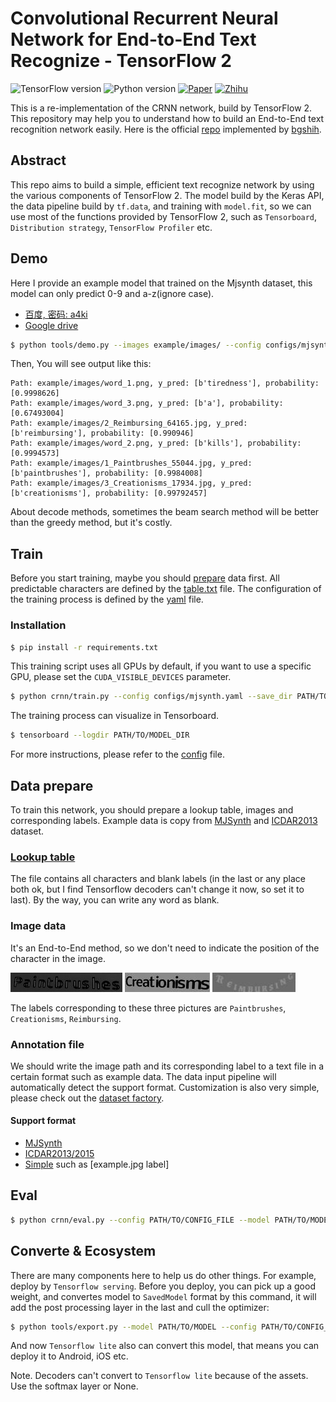 # Convolutional Recurrent Neural Network for End-to-End Text Recognize - TensorFlow 2

![TensorFlow version](https://img.shields.io/badge/TensorFlow->=2.2-FF6F00?logo=tensorflow)
![Python version](https://img.shields.io/badge/Python->=3.6-3776AB?logo=python)
[![Paper](https://img.shields.io/badge/paper-arXiv:1507.05717-B3181B?logo=arXiv)](https://arxiv.org/abs/1507.05717)
[![Zhihu](https://img.shields.io/badge/知乎-文本识别网络CRNN—实现简述-blue?logo=zhihu)](https://zhuanlan.zhihu.com/p/122512498)

This is a re-implementation of the CRNN network, build by TensorFlow 2. This repository may help you to understand how to build an End-to-End text recognition network easily. Here is the official [repo](https://github.com/bgshih/crnn) implemented by [bgshih](https://github.com/bgshih).

## Abstract

This repo aims to build a simple, efficient text recognize network by using the various components of TensorFlow 2. The model build by the Keras API, the data pipeline build by `tf.data`, and training with `model.fit`, so we can use most of the functions provided by TensorFlow 2, such as `Tensorboard`, `Distribution strategy`, `TensorFlow Profiler` etc.

## Demo

Here I provide an example model that trained on the Mjsynth dataset, this model can only predict 0-9 and a-z(ignore case).

- [百度, 密码: a4ki](https://pan.baidu.com/s/19__FzoQxbCArf1gDm_ptPQ)
- [Google drive](https://drive.google.com/file/d/1iQZxBovoGT-KDksR5f3PD1Avyiq3QJa-/view?usp=sharing)

```bash
$ python tools/demo.py --images example/images/ --config configs/mjsynth.yml --model PATH/TO/MODEL
```

Then, You will see output like this:
```
Path: example/images/word_1.png, y_pred: [b'tiredness'], probability: [0.9998626]
Path: example/images/word_3.png, y_pred: [b'a'], probability: [0.67493004]
Path: example/images/2_Reimbursing_64165.jpg, y_pred: [b'reimbursing'], probability: [0.990946]
Path: example/images/word_2.png, y_pred: [b'kills'], probability: [0.9994573]
Path: example/images/1_Paintbrushes_55044.jpg, y_pred: [b'paintbrushes'], probability: [0.9984008]
Path: example/images/3_Creationisms_17934.jpg, y_pred: [b'creationisms'], probability: [0.99792457]
```

About decode methods, sometimes the beam search method will be better than the greedy method, but it's costly.

## Train

Before you start training, maybe you should [prepare](#Data-prepare) data first. All predictable characters are defined by the [table.txt](example/table.txt) file. The configuration of the training process is defined by the [yaml](configs/mjsynth.yaml) file.

### Installation

```bash
$ pip install -r requirements.txt
```

This training script uses all GPUs by default, if you want to use a specific GPU, please set the `CUDA_VISIBLE_DEVICES` parameter.

```bash
$ python crnn/train.py --config configs/mjsynth.yaml --save_dir PATH/TO/SAVE
```

The training process can visualize in Tensorboard. 

```bash
$ tensorboard --logdir PATH/TO/MODEL_DIR
```

For more instructions, please refer to the [config](configs/mjsynth.yaml) file.

## Data prepare

To train this network, you should prepare a lookup table, images and corresponding labels. Example data is copy from [MJSynth](https://www.robots.ox.ac.uk/~vgg/data/text/) and [ICDAR2013](https://rrc.cvc.uab.es/?ch=2&com=introduction) dataset.

### [Lookup table](./example/table.txt)

The file contains all characters and blank labels (in the last or any place both ok, but I find Tensorflow decoders can't change it now, so set it to last). By the way, you can write any word as blank.

### Image data

It's an End-to-End method, so we don't need to indicate the position of the character in the image.

![Paintbrushes](example/images/1_Paintbrushes_55044.jpg)
![Creationisms](example/images/3_Creationisms_17934.jpg)
![Reimbursing](example/images/2_Reimbursing_64165.jpg)

The labels corresponding to these three pictures are `Paintbrushes`, `Creationisms`, `Reimbursing`.

### Annotation file

We should write the image path and its corresponding label to a text file in a certain format such as example data. The data input pipeline will automatically detect the support format. Customization is also very simple, please check out the [dataset factory](crnn/dataset_factory.py).

#### Support format

- [MJSynth](./example/mjsynth_annotation.txt)
- [ICDAR2013/2015](./example/icdar2013_annotation.txt)
- [Simple](./example/simple_annotation.txt) such as [example.jpg label]

## Eval

```bash
$ python crnn/eval.py --config PATH/TO/CONFIG_FILE --model PATH/TO/MODEL
```

## Converte & Ecosystem

There are many components here to help us do other things. For example, deploy by `Tensorflow serving`. Before you deploy, you can pick up a good weight, and convertes model to `SavedModel` format by this command, it will add the post processing layer in the last and cull the optimizer:

```bash
$ python tools/export.py --model PATH/TO/MODEL --config PATH/TO/CONFIG_FILE --post greedy --output PATH/TO/OUTPUT
```

And now `Tensorflow lite` also can convert this model, that means you can deploy it to Android, iOS etc.

Note. Decoders can't convert to `Tensorflow lite` because of the assets. Use the softmax layer or None.